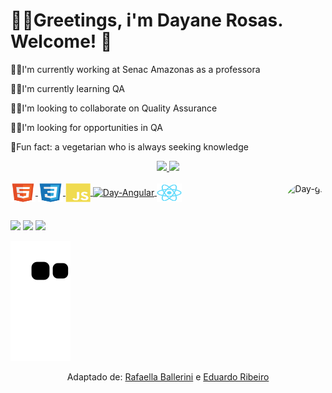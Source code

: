 <div>
  
  <h1 align="left">
  👋🏼Greetings, i'm Dayane Rosas. Welcome! 🥰
  </h1>
<p align="left">
👩‍🏫I'm currently working at Senac Amazonas as a professora
<p align="left">
👩‍💻I'm currently learning QA
<p align="left">
🙅‍♀️I'm looking to collaborate on Quality Assurance
<p align="left">
💁‍♀️I'm looking for opportunities in QA
<p align="left">
🧠Fun fact: a vegetarian who is always seeking knowledge</p>
</p>
  
<div align="center">
  <a href="https://github.com/dayane-rosas">
  <img center="180em" src="https://github-readme-stats.vercel.app/api?username=dayane-rosas&show_icons=true&theme=radical&include_all_commits=true&count_private=true"/>
  <img center="180em" src="https://github-readme-stats.vercel.app/api/top-langs/?username=dayane-rosas&layout=compact&langs_count=7&theme=radical"/>
</div>
  
<div style="display: inline_block"><br>
  <img align="center" alt="Day-HTML" height="30" width="40" src="https://raw.githubusercontent.com/devicons/devicon/master/icons/html5/html5-original.svg">
  <img align="center" alt="Day-CSS" height="30" width="40" src="https://raw.githubusercontent.com/devicons/devicon/master/icons/css3/css3-original.svg">
  <img align="center" alt="Day-Js" height="30" width="40" src="https://raw.githubusercontent.com/devicons/devicon/master/icons/javascript/javascript-plain.svg">
  <img align="center" alt="Day-Angular" height="30" width="40" src="https://cdn.jsdelivr.net/gh/devicons/devicon/icons/angularjs/angularjs-original.svg">
  <img align="center" alt="Day-React" height="30" width="40" src="https://raw.githubusercontent.com/devicons/devicon/master/icons/react/react-original.svg">
  <img align="right" alt="Day-gif" height="150" style="border-radius:50px;"      src="https://media.discordapp.net/attachments/639956127056134178/890373478988013628/Publicacoes_Instagram_1_1.png?width=676&height=676">

</div>

 ##

<div> 

 <a href="https://discord.com/channels/@me" target="_blank"><img src="https://img.shields.io/badge/Discord-7289DA?style=for-the-badge&logo=discord&logoColor=white" target="_blank"></a>
<a href = "mailto:dayanerosas@gmail.com"><img src="https://img.shields.io/badge/Gmail-D14836?style=for-the-badge&logo=gmail&logoColor=white" target="_blank"></a>
<a href="https://www.linkedin.com/in/dayane-rosas-de-souza-22b9b2104/" target="_blank"><img src="https://img.shields.io/badge/-LinkedIn-%230077B5?style=for-the-badge&logo=linkedin&logoColor=white" target="_blank"></a> 

  ![Snake animation](https://github.com/rafaballerini/rafaballerini/blob/output/github-contribution-grid-snake.svg)

</div>

<div align="center">
  <p>Adaptado de: <a href="https://github.com/rafaballerini">Rafaella Ballerini</a> e <a href="https://github.com/duribeiro/duribeiro">Eduardo Ribeiro</a> </p> 
</div>
